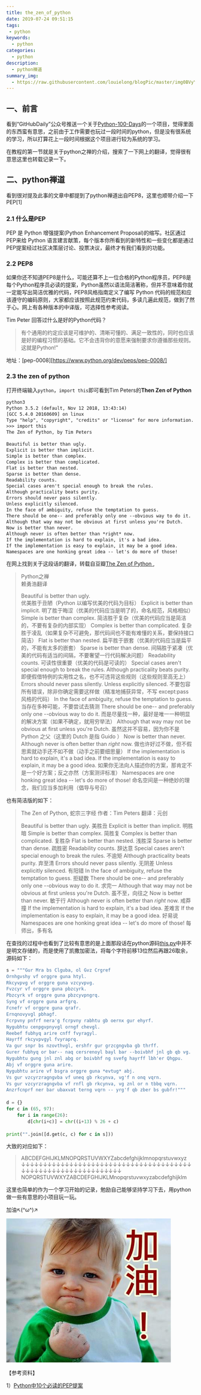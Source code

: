 ```yaml
---
title: the_zen_of_python
date: 2019-07-24 09:51:15
tags:
 - python
keywords:
  - python
categories:
  - python
description:
  - python禅道
summary_img:
  - https://raw.githubusercontent.com/louielong/blogPic/master/img0BVyYQ1sS8U8GkC920F3.png
---
```


## 一、前言

看到“GitHubDaily”公众号推送一个关于[Python-100-Days](https://github.com/jackfrued/Python-100-Days)的一个项目，觉得里面的东西蛮有意思，之前由于工作需要也玩过一段时间的python，但是没有很系统的学习，所以打算花上一段时间根据这个项目进行较为系统的学习。

在教程的第一节就是关于python之禅的介绍，搜索了一下网上的翻译，觉得很有意思这里也转载记录一下。

## 二、python禅道

看到很对提及此事的文章中都提到了python禅道出自PEP8，这里也顺带介绍一下PEP[1]

### 2.1 什么是PEP

PEP 是 Python 增强提案(Python Enhancement Proposal)的缩写。社区通过PEP来给 Python 语言建言献策，每个版本你所看到的新特性和一些变化都是通过PEP提案经过社区决策层讨论、投票决议，最终才有我们看到的功能。

### 2.2 PEP8

如果你还不知道PEP8是什么，可能还算不上一位合格的Python程序员，PEP8是每个Python程序员必读的提案，Python虽然以语法简洁著称，但并不意味着你就一定能写出简洁优雅的代码，PEP8风格指南定义了编写  Python  代码的规范和应该遵守的编码原则，大家都应该按照此规范约束代码，多读几遍此规范，做到了然于心。网上有各种版本的中译版，可选择性参考阅读。

Tim Peter 回答过什么是好的Python代码？

> 有个通用的约定应该是可维护的、清晰可懂的、满足一致性的，同时也应该是好的编程习惯的基础。它不会违背你的意愿来强制要求你遵循那些规则。这就是Python!" 

地址：[pep-0008][https://www.python.org/dev/peps/pep-0008/]

### 2.3 the zen of python

打开终端输入`python`，`import this`即可看到Tim Peters的**Then Zen of Python**

```shell
python3
Python 3.5.2 (default, Nov 12 2018, 13:43:14)
[GCC 5.4.0 20160609] on linux
Type "help", "copyright", "credits" or "license" for more information.
>>> import this
The Zen of Python, by Tim Peters

Beautiful is better than ugly.
Explicit is better than implicit.
Simple is better than complex.
Complex is better than complicated.
Flat is better than nested.
Sparse is better than dense.
Readability counts.
Special cases aren't special enough to break the rules.
Although practicality beats purity.
Errors should never pass silently.
Unless explicitly silenced.
In the face of ambiguity, refuse the temptation to guess.
There should be one-- and preferably only one --obvious way to do it.
Although that way may not be obvious at first unless you're Dutch.
Now is better than never.
Although never is often better than *right* now.
If the implementation is hard to explain, it's a bad idea.
If the implementation is easy to explain, it may be a good idea.
Namespaces are one honking great idea -- let's do more of those!
```

在网上找到关于这段话的翻译，转载自豆瓣[The Zen of Python ](https://www.douban.com/group/topic/3740034/),

>Python之禅  
>赖勇浩翻译
>
>Beautiful is better than ugly.   
>优美胜于丑陋（Python 以编写优美的代码为目标）
>Explicit is better than implicit.
>明了胜于晦涩（优美的代码应当是明了的，命名规范，风格相似）
>Simple is better than complex.
>简洁胜于复杂（优美的代码应当是简洁的，不要有复杂的内部实现）
>Complex is better than complicated.
>复杂胜于凌乱（如果复杂不可避免，那代码间也不能有难懂的关系，要保持接口简洁）
>Flat is better than nested.
>扁平胜于嵌套（优美的代码应当是扁平的，不能有太多的嵌套）
>Sparse is better than dense.
>间隔胜于紧凑（优美的代码有适当的间隔，不要奢望一行代码解决问题）
>Readability counts.
>可读性很重要（优美的代码是可读的）
>Special cases aren't special enough to break the rules. Although practicality beats purity.
>即便假借特例的实用性之名，也不可违背这些规则（这些规则至高无上）
>Errors should never pass silently. Unless explicitly silenced.
>不要包容所有错误，除非你确定需要这样做（精准地捕获异常，不写 except:pass 风格的代码）
>In the face of ambiguity, refuse the temptation to guess.
>当存在多种可能，不要尝试去猜测
>There should be one-- and preferably only one --obvious way to do it.
>而是尽量找一种，最好是唯一一种明显的解决方案（如果不确定，就用穷举法）
>Although that way may not be obvious at first unless you're Dutch.
>虽然这并不容易，因为你不是 Python 之父（这里的 Dutch 是指 Guido ）
>Now is better than never. Although never is often better than *right* now.
>做也许好过不做，但不假思索就动手还不如不做（动手之前要细思量）
>If the implementation is hard to explain, it's a bad idea. If the implementation is easy to explain, it may be a good idea.
>如果你无法向人描述你的方案，那肯定不是一个好方案；反之亦然（方案测评标准）
>Namespaces are one honking great idea -- let's do more of those!
>命名空间是一种绝妙的理念，我们应当多加利用（倡导与号召）

也有简洁版的如下：

>The Zen of Python, 
>蛇宗三字经
>作者：Tim Peters
>翻译：元创
>
>Beautiful is better than ugly. 
>美胜丑
>Explicit is better than implicit. 
>明胜暗
>Simple is better than complex. 
>简胜复
>Complex is better than complicated. 
>复胜杂
>Flat is better than nested. 
>浅胜深
>Sparse is better than dense. 
>疏胜密
>Readability counts. 
>辞达意
>Special cases aren't special enough to break the rules. 
>不逾矩
>Although practicality beats purity. 
>弃至清
>Errors should never pass silently. 
>无阴差
>Unless explicitly silenced. 
>有阳错
>In the face of ambiguity, refuse the temptation to guess. 
>拒疑数
>There should be one-- and preferably only one --obvious way to do it. 
>求完一
>Although that way may not be obvious at first unless you're Dutch. 
>虽不至，向往之
>Now is better than never. 
>敏于行
>Although never is often better than *right* now. 
>戒莽撞
>If the implementation is hard to explain, it's a bad idea. 
>差难言
>If the implementation is easy to explain, it may be a good idea. 
>好易说
>Namespaces are one honking great idea -- let's do more of those! 
>每师出，多有名

在查找的过程中也看到了比较有意思的是上面那段话在python源码[this.py](https://github.com/python/cpython/blob/master/Lib/this.py)中并不是明文存储的，而是使用了凯撒加密法，将每个字符前移13位然后再跟26取余，源码如下：

```python
s = """Gur Mra bs Clguba, ol Gvz Crgref
Ornhgvshy vf orggre guna htyl.
Rkcyvpvg vf orggre guna vzcyvpvg.
Fvzcyr vf orggre guna pbzcyrk.
Pbzcyrk vf orggre guna pbzcyvpngrq.
Syng vf orggre guna arfgrq.
Fcnefr vf orggre guna qrafr.
Ernqnovyvgl pbhagf.
Fcrpvny pnfrf nera'g fcrpvny rabhtu gb oernx gur ehyrf.
Nygubhtu cenpgvpnyvgl orngf chevgl.
Reebef fubhyq arire cnff fvyragyl.
Hayrff rkcyvpvgyl fvyraprq.
Va gur snpr bs nzovthvgl, ershfr gur grzcgngvba gb thrff.
Gurer fubhyq or bar-- naq cersrenoyl bayl bar --boivbhf jnl gb qb vg.
Nygubhtu gung jnl znl abg or boivbhf ng svefg hayrff lbh'er Qhgpu.
Abj vf orggre guna arire.
Nygubhtu arire vf bsgra orggre guna *evtug* abj.
Vs gur vzcyrzragngvba vf uneq gb rkcynva, vg'f n onq vqrn.
Vs gur vzcyrzragngvba vf rnfl gb rkcynva, vg znl or n tbbq vqrn.
Anzrfcnprf ner bar ubaxvat terng vqrn -- yrg'f qb zber bs gubfr!"""

d = {}
for c in (65, 97):
    for i in range(26):
        d[chr(i+c)] = chr((i+13) % 26 + c)

print("".join([d.get(c, c) for c in s]))
```

大致的对应如下：

>ABCDEFGHIJKLMNOPQRSTUVWXYZabcdefghijklmnopqrstuvwxyz
>↓↓↓↓↓↓↓↓↓↓↓↓↓↓↓↓↓↓↓↓↓↓↓↓↓↓↓↓↓↓↓↓↓↓↓↓↓↓↓↓↓↓↓↓↓↓↓↓↓↓↓↓↓↓↓↓↓↓↓↓↓↓
>NOPQRSTUVWXYZABCDEFGHIJKLMnopqrstuvwxyzabcdefghijklm

这里也简单的作为一个学习开始的记录，勉励自己能够坚持学习下去，用python做一些有意思的小项目玩一玩。

加油↖(^ω^)↗

![加油](https://raw.githubusercontent.com/louielong/blogPic/master/img1355839526-2935297530.jpg)



【参考资料】

1）[Python中10个必读的PEP提案](https://foofish.net/python-pep.html)